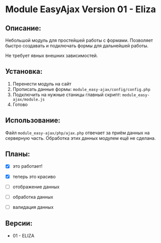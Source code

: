 # Module EasyAjax Version 01 - Eliza


## Описание:

Небольшой модуль для простейшей работы с формами. Позволяет быстро создавать и подключать формы для дальнейшей работы.

Не требует явных внешних зависимостей.


## Установка:

1. Перенести модуль на сайт
2. Прописать данные формы: `module_easy-ajax/config/config.php`
3. Подключить на нужные станицы главный скрипт: `module_easy-ajax/module.js`
4. Готово


## Использование:

Файл `module_easy-ajax/php/ajax.php` отвечает за приём данных на серверную часть. Обработка этих данных модулем ещё не сделана.


## Планы:

- [X] это работает!
- [X] теперь это красиво
- [ ] отображение данных
- [ ] обработка данных
- [ ] валидация данных


## Версии:

- 01 - ELIZA
